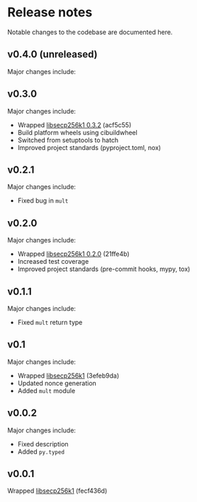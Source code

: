 # Release notes

Notable changes to the codebase are documented here.


## v0.4.0 (unreleased)

Major changes include:


## v0.3.0

Major changes include:

- Wrapped
  [libsecp256k1 0.3.2](https://github.com/bitcoin-core/secp256k1/releases/tag/v0.3.2)
  (acf5c55)
- Build platform wheels using cibuildwheel
- Switched from setuptools to hatch
- Improved project standards (pyproject.toml, nox)


## v0.2.1

Major changes include:

- Fixed bug in `mult`


## v0.2.0

Major changes include:

- Wrapped
  [libsecp256k1 0.2.0](https://github.com/bitcoin-core/secp256k1/releases/tag/v0.2.0)
  (21ffe4b)
- Increased test coverage
- Improved project standards (pre-commit hooks, mypy, tox)


## v0.1.1

Major changes include:

- Fixed `mult` return type


## v0.1

Major changes include:

- Wrapped 
  [libsecp256k1](https://github.com/bitcoin-core/secp256k1/tree/3efeb9da21368c02cad58435b2ccdf6eb4b359c3)
  (3efeb9da)
- Updated nonce generation
- Added `mult` module


## v0.0.2

Major changes include:

- Fixed description
- Added `py.typed`


## v0.0.1

Wrapped
[libsecp256k1](https://github.com/bitcoin-core/secp256k1/tree/fecf436d5327717801da84beb3066f5a9b80ea8e)
(fecf436d)
